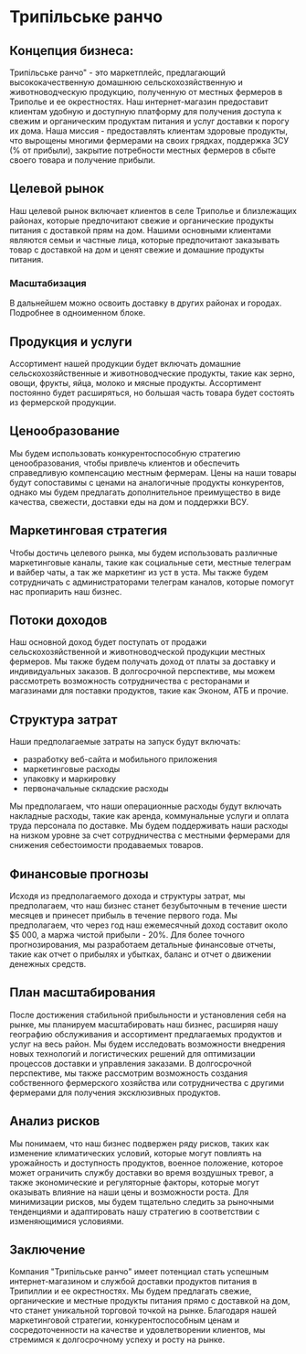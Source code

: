 # Трипільське ранчо

## Концепция бизнеса:

Трипільське ранчо" - это маркетплейс, предлагающий высококачественную домашнюю сельскохозяйственную и животноводческую продукцию, полученную от местных фермеров в Триполье и ее окрестностях. Наш интернет-магазин предоставит клиентам удобную и доступную платформу для получения доступа к свежим и органическим продуктам питания и услуг доставки к порогу их дома. Наша миссия - предоставлять клиентам здоровые продукты, что вырощены многими фермерами на своих грядках, поддержка ЗСУ (% от прибыли), закрытие потребности местных фермеров в сбыте своего товара и получение прибыли.

## Целевой рынок

Наш целевой рынок включает клиентов в селе Триполье и близлежащих районах, которые предпочитают свежие и органические продукты питания с доставкой прям на дом. Нашими основными клиентами являются семьи и частные лица, которые предпочитают заказывать товар с доставкой на дом и ценят свежие и домашние продукты питания.

### Масштабизация

В дальнейшем можно освоить доставку в других районах и городах. Подробнее в одноименном блоке.

## Продукция и услуги

Ассортимент нашей продукции будет включать домашние сельскохозяйственные и животноводческие продукты, такие как зерно, овощи, фрукты, яйца, молоко и мясные продукты. Ассортимент постоянно будет расширяться, но большая часть товара будет состоять из фермерской продукции.

## Ценообразование

Мы будем использовать конкурентоспособную стратегию ценообразования, чтобы привлечь клиентов и обеспечить справедливую компенсацию местным фермерам. Цены на наши товары будут сопоставимы с ценами на аналогичные продукты конкурентов, однако мы будем предлагать дополнительное преимущество в виде качества, свежести, доставки еды на дом и поддержки ВСУ.

## Маркетинговая стратегия

Чтобы достичь целевого рынка, мы будем использовать различные маркетинговые каналы, такие как социальные сети, местные телеграм и вайбер чаты, а так же маркетинг из уст в уста. Мы также будем сотрудничать с администраторами телеграм каналов, которые помогут нас пропиарить наш бизнес. 

## Потоки доходов

Наш основной доход будет поступать от продажи сельскохозяйственной и животноводческой продукции местных фермеров. Мы также будем получать доход от платы за доставку и индивидуальных заказов. В долгосрочной перспективе, мы можем рассмотреть возможность сотрудничества с ресторанами и магазинами для поставки продуктов, такие как Эконом, АТБ и прочие.

## Структура затрат
Наши предполагаемые затраты на запуск будут включать:
-   разработку веб-сайта и мобильного приложения
-   маркетинговые расходы
-   упаковку и маркировку
-   первоначальные складские расходы

Мы предполагаем, что наши операционные расходы будут включать накладные расходы, такие как аренда, коммунальные услуги и оплата труда персонала по доставке. Мы будем поддерживать наши расходы на низком уровне за счет сотрудничества с местными фермерами для снижения себестоимости продаваемых товаров.

## Финансовые прогнозы

Исходя из предполагаемого дохода и структуры затрат, мы предполагаем, что наш бизнес станет безубыточным в течение шести месяцев и принесет прибыль в течение первого года. Мы предполагаем, что через год наш ежемесячный доход составит около $5 000, а маржа чистой прибыли - 20%. Для более точного прогнозирования, мы разработаем детальные финансовые отчеты, такие как отчет о прибылях и убытках, баланс и отчет о движении денежных средств.

## План масштабирования

После достижения стабильной прибыльности и установления себя на рынке, мы планируем масштабировать наш бизнес, расширяя нашу географию обслуживания и ассортимент предлагаемых продуктов и услуг на весь район. Мы будем исследовать возможности внедрения новых технологий и логистических решений для оптимизации процессов доставки и управления заказами. В долгосрочной перспективе, мы также рассмотрим возможность создания собственного фермерского хозяйства или сотрудничества с другими фермерами для получения эксклюзивных продуктов.

## Анализ рисков

Мы понимаем, что наш бизнес подвержен ряду рисков, таких как изменение климатических условий, которые могут повлиять на урожайность и доступность продуктов, военное положение, которое может ограничить службу доставки во время воздушных тревог, а также экономические и регуляторные факторы, которые могут оказывать влияние на наши цены и возможности роста. Для минимизации рисков, мы будем тщательно следить за рыночными тенденциями и адаптировать нашу стратегию в соответствии с изменяющимися условиями.

## Заключение

Компания "Трипільське ранчо" имеет потенциал стать успешным интернет-магазином и службой доставки продуктов питания в Трипиллии и ее окрестностях. Мы будем предлагать свежие, органические и местные продукты питания прямо с доставкой на дом, что станет уникальной торговой точкой на рынке. Благодаря нашей маркетинговой стратегии, конкурентоспособным ценам и сосредоточенности на качестве и удовлетворении клиентов, мы стремимся к долгосрочному успеху и росту на рынке.